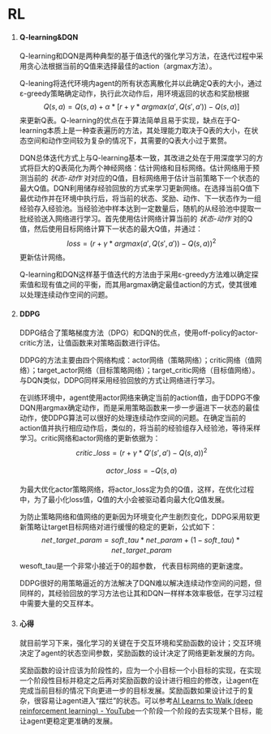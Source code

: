 # RL

1. #### Q-learning&DQN

   ​		Q-learning和DQN是两种典型的基于值迭代的强化学习方法，在迭代过程中采用贪心法根据当前的Q值来选择最佳的action（argmax方法）。

   ​		Q-leaning将迭代环境内agent的所有状态离散化并以此确定Q表的大小，通过ε-greedy策略确定动作，执行此次动作后，用环境返回的状态和奖励根据
   $$
   Q(s, a) = Q(s, a) + α * [r + γ *argmax(a', Q(s', a')) - Q(s, a) ]
   $$
   来更新Q表。Q-learning的优点在于算法简单且易于实现，缺点在于Q-learning本质上是一种查表遍历的方法，其处理能力取决于Q表的大小，在状态空间和动作空间较为复杂的情况下，其需要的Q表大小过于累赘。

   ​		DQN总体迭代方式上与Q-learning基本一致，其改进之处在于用深度学习的方式将巨大的Q表简化为两个神经网络：估计网络和目标网络。估计网络用于预测当前的 *状态-动作* 对对应的Q值，目标网络用于估计当前策略下一个状态的最大Q值。DQN利用储存经验回放的方式来学习更新网络。在选择当前Q值下最优动作并在环境中执行后，将当前的状态、奖励、动作、下一状态作为一组经验存入经验池。当经验池中样本达到一定数量后，随机的从经验池中提取一批经验送入网络进行学习。首先使用估计网络计算当前的 *状态-动作* 对的Q值，然后使用目标网络计算下一状态的最大Q值，并通过：
   $$
   loss = (r + γ * argmax(a', Q(s', a')) - Q(s, a)) ^2
   $$
   更新估计网络。

   ​		Q-learning和DQN这样基于值迭代的方法由于采用ε-greedy方法难以确定探索值和现有值之间的平衡，而其用argmax确定最佳action的方式，使其很难以处理连续动作空间的问题。

   

2. #### DDPG

   ​		DDPG结合了策略梯度方法（DPG）和DQN的优点，使用off-policy的actor-critic方法，让值函数来对策略函数进行评估。

   DDPG的方法主要由四个网络构成：actor网络（策略网络）；critic网络（值网络）；target_actor网络（目标策略网络）；target_critic网络（目标值网络）。与DQN类似，DDPG同样采用经验回放的方式让网络进行学习。

   在训练环境中，agent使用actor网络来确定当前的action值，由于DDPG不像DQN用argmax确定动作，而是采用策略函数来一步一步逼进下一状态的最佳动作，使DDPG算法可以很好的处理连续动作空间的问题。在确定当前的action值并执行相应动作后，类似的，将当前的经验组存入经验池，等待采样学习。critic网络和actor网络的更新依据为：
   $$
   critic_-loss = (r + γ * Q'(s', a') - Q(s, a))^2
   $$

   $$
   actor_-loss = -Q(s, a)
   $$

   为最大优化actor策略网络，将actor_loss定为负的Q值，这样，在优化过程中，为了最小化loss值，Q值的大小会被驱动着向最大化Q值发展。

   为防止策略网络和值网络的更新因为环境变化产生剧烈变化，DDPG采用软更新策略让target目标网络对进行缓慢的稳定的更新，公式如下：
   $$
   net_-target_-param = soft_-tau * net_-param + (1 - soft_-tau) * net_-target_-param
   $$
   wesoft_tau是一个非常小接近于0的超参数， 代表目标网络的更新速度。

   ​		DDPG很好的用策略逼近的方法解决了DQN难以解决连续动作空间的问题，但同样的，其经验回放的学习方法也让其和DQN一样样本效率极低，在学习过程中需要大量的交互样本。

   

3. #### 心得

   ​		就目前学习下来，强化学习的关键在于交互环境和奖励函数的设计；交互环境决定了agent的状态空间参数，奖励函数的设计决定了网络更新发展的方向。

   ​		奖励函数的设计应该为阶段性的，应为一个小目标一个小目标的实现，在实现一个阶段性目标并稳定之后再对奖励函数的设计进行相应的修改，让agent在完成当前目标的情况下向更进一步的目标发展。奖励函数如果设计过于的复杂，很容易让agent进入“摆烂”的状态。可以参考[AI Learns to Walk (deep reinforcement learning) - YouTube](https://www.youtube.com/watch?v=L_4BPjLBF4E)一个阶段一个阶段的去实现某个目标，能让agent更稳定更准确的发展。
